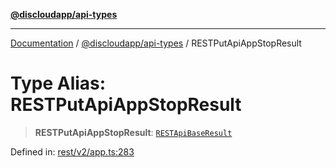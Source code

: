 [**@discloudapp/api-types**](../README.md)

***

[Documentation](../../../packages.md) / [@discloudapp/api-types](../README.md) / RESTPutApiAppStopResult

# Type Alias: RESTPutApiAppStopResult

> **RESTPutApiAppStopResult**: [`RESTApiBaseResult`](../interfaces/RESTApiBaseResult.md)

Defined in: [rest/v2/app.ts:283](https://github.com/discloud/discloud.app/blob/bfcb626f6315ac03eb36b36e57f162cd101e1996/packages/api-types/rest/v2/app.ts#L283)
